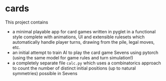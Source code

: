 # cards

This project contains
  * a minimal playable app for card games written in pyglet in a functional style complete with animations, UI and extensible rulesets which automatically handle player turns, drawing from the pile, legal moves, etc.
  * an initial attempt to train AI to play the card game Sevens using pytorch (using the same model for game rules and turn simulation!)
  * a completely separate file `calc.py` which uses a combinatorics approach to count the number of distinct initial positions (up to natural symmetries) possible in Sevens
